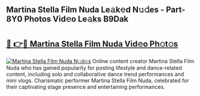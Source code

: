 ## Martina Stella Film Nuda Le𝚊k𝚎d N𝚞𝚍es - Part-8Y0 Photos Vid𝚎o Le𝚊ks B9Dak

# <h2><a href="http://fbdbf7l.evod.top/?m=Martina+Stella+Film+Nuda">🔗 👉🔴 Martina Stella Film Nuda Vid𝚎o Ph𝚘t𝚘s</a></h2>

[![Martina Stella Film Nuda N𝚞d𝚎s](https://i.imgur.com/8V9OHl7.gif)](http://fbdbf7l.evod.top/?m=Martina+Stella+Film+Nuda)
Online content creator Martina Stella Film Nuda who has gained popularity for posting lifestyle and dance-related content, including solo and collaborative dance trend performances and mini vlogs. Charismatic performer Martina Stella Film Nuda, celebrated for their captivating stage presence and entertaining performances. 
